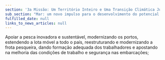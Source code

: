 ```yaml
---
section: '3a Missão: Um Território Inteiro e Uma Transição Climática Justa'
sub_section: "Mar: um novo impulso para o desenvolvimento do potencial oceânico do país"
fulfilled_date: null
links_to_news_articles: null
---
```


Apoiar a pesca inovadora e sustentável, modernizando os portos, estendendo a lota móvel a todo o país, reestruturando e modernizando a frota pesqueira, dando formação adequada dos trabalhadores e apostando na melhoria das condições de trabalho e segurança nas embarcações;